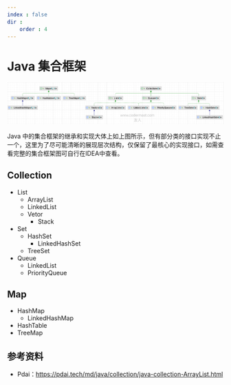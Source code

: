 ```yaml
---
index : false
dir :
    order : 4
---
```

# Java 集合框架

![](../../../assets/readme/2024-03-20-12-37-51.png)

Java 中的集合框架的继承和实现大体上如上图所示，但有部分类的接口实现不止一个，这里为了尽可能清晰的展现层次结构，仅保留了最核心的实现接口，如需查看完整的集合框架图可自行在IDEA中查看。

## Collection

- List
    - ArrayList
    - LinkedList
    - Vetor
        - Stack
- Set
    - HashSet
        - LinkedHashSet
    - TreeSet
- Queue
    - LinkedList
    - PriorityQueue


## Map

- HashMap
    - LinkedHashMap
- HashTable
- TreeMap


## 参考资料

- Pdai：https://pdai.tech/md/java/collection/java-collection-ArrayList.html